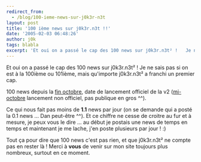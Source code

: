 ```yaml
---
redirect_from:
  - /blog/100-ieme-news-sur-j0k3r-n3t
layout: post
title: '100 ième news sur j0k3r.n3t !!'
date: '2005-02-03 06:48:26'
author: j0k
tags: blabla
excerpt: 'Et oui on a passé le cap des 100 news sur j0k3r.n3t² !   Je ne sais pas si on est à la 100ième ou 101ième, mais qu''importe j0k3r.n3t² a franchi un premier cap.)   100 news depuis la [fin octobre](http://www.j0k3r.net/forum/la-v2-est-publique-34.htm), date de lancement officiel de la v2 ([mi-octobre](http://www.j0k3r.net/forum/tout-nouveau-4.htm)      ...'
---
```


Et oui on a passé le cap des 100 news sur j0k3r.n3t² !   Je ne sais pas si on est à la 100ième ou 101ième, mais qu'importe j0k3r.n3t² a franchi un premier cap.

100 news depuis la [fin octobre](http://www.j0k3r.net/forum/la-v2-est-publique-34.htm), date de lancement officiel de la v2 ([mi-octobre](http://www.j0k3r.net/forum/tout-nouveau-4.htm) lancement non officiel, pas publique en gros ^^).

Ce qui nous fait pas moins de **1.1** news par jour (on se demande qui a posté la 0.1 news ... Dan peut-être ^^). Et ce chiffre ne cesse de croitre au fur et à mesure, je peux vous le dire ... au début je postais une news de temps en temps et maintenant je me lache, j'en poste plusieurs par jour ! :)

Tout ça pour dire que 100 news c'est pas rien, et que j0k3r.n3t² ne compte pas en rester là !   Merci à **vous** de venir sur mon site toujours plus nombreux, surtout en ce moment.
